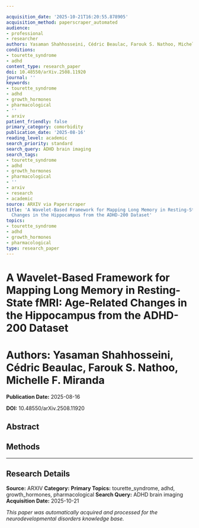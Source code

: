 ```yaml
---

acquisition_date: '2025-10-21T16:20:55.878905'
acquisition_method: paperscraper_automated
audience:
- professional
- researcher
authors: Yasaman Shahhosseini, Cédric Beaulac, Farouk S. Nathoo, Michelle F. Miranda
conditions:
- tourette_syndrome
- adhd
content_type: research_paper
doi: 10.48550/arXiv.2508.11920
journal: ''
keywords:
- tourette_syndrome
- adhd
- growth_hormones
- pharmacological
- ''
- arxiv
patient_friendly: false
primary_category: comorbidity
publication_date: '2025-08-16'
reading_level: academic
search_priority: standard
search_query: ADHD brain imaging
search_tags:
- tourette_syndrome
- adhd
- growth_hormones
- pharmacological
- ''
- arxiv
- research
- academic
source: ARXIV via Paperscraper
title: 'A Wavelet-Based Framework for Mapping Long Memory in Resting-State fMRI: Age-Related
  Changes in the Hippocampus from the ADHD-200 Dataset'
topics:
- tourette_syndrome
- adhd
- growth_hormones
- pharmacological
type: research_paper
---
```




# A Wavelet-Based Framework for Mapping Long Memory in Resting-State fMRI: Age-Related Changes in the Hippocampus from the ADHD-200 Dataset

# **Authors:** Yasaman Shahhosseini, Cédric Beaulac, Farouk S. Nathoo, Michelle F. Miranda

**Publication Date:** 2025-08-16

**DOI:** 10.48550/arXiv.2508.11920

## Abstract

## Methods

---

## Research Details

**Source:** ARXIV
**Category:**
**Primary Topics:** tourette_syndrome, adhd, growth_hormones, pharmacological
**Search Query:** ADHD brain imaging
**Acquisition Date:** 2025-10-21

*This paper was automatically acquired and processed for the neurodevelopmental disorders knowledge base.*
